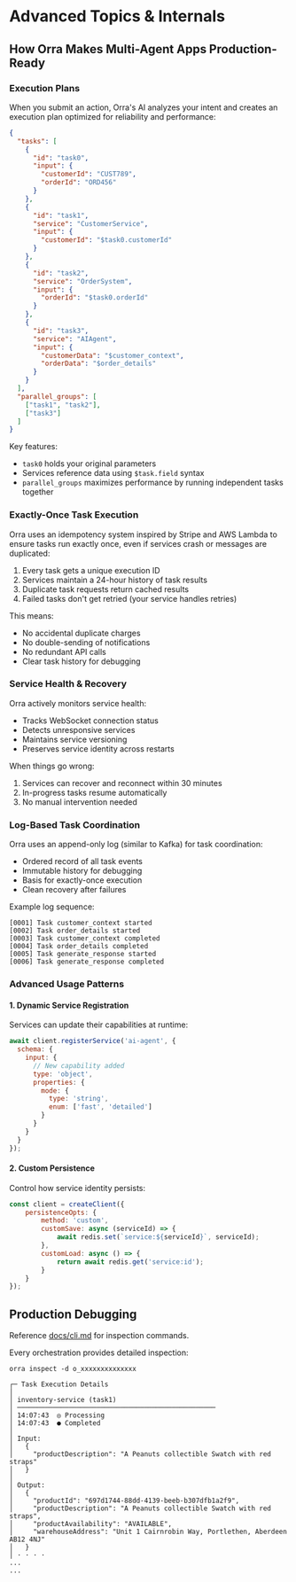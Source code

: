 # Advanced Topics & Internals

## How Orra Makes Multi-Agent Apps Production-Ready

### Execution Plans

When you submit an action, Orra's AI analyzes your intent and creates an execution plan optimized for reliability and performance:

```json
{
  "tasks": [
    {
      "id": "task0",
      "input": {
        "customerId": "CUST789",
        "orderId": "ORD456"
      }
    },
    {
      "id": "task1",
      "service": "CustomerService",
      "input": {
        "customerId": "$task0.customerId"
      }
    },
    {
      "id": "task2",
      "service": "OrderSystem",
      "input": {
        "orderId": "$task0.orderId"
      }
    },
    {
      "id": "task3",
      "service": "AIAgent",
      "input": {
        "customerData": "$customer_context",
        "orderData": "$order_details"
      }
    }
  ],
  "parallel_groups": [
    ["task1", "task2"],
    ["task3"]
  ]
}
```

Key features:
- `task0` holds your original parameters
- Services reference data using `$task.field` syntax
- `parallel_groups` maximizes performance by running independent tasks together

### Exactly-Once Task Execution

Orra uses an idempotency system inspired by Stripe and AWS Lambda to ensure tasks run exactly once, even if services crash or messages are duplicated:

1. Every task gets a unique execution ID
2. Services maintain a 24-hour history of task results
3. Duplicate task requests return cached results
4. Failed tasks don't get retried (your service handles retries)

This means:
- No accidental duplicate charges
- No double-sending of notifications
- No redundant API calls
- Clear task history for debugging

### Service Health & Recovery

Orra actively monitors service health:
- Tracks WebSocket connection status
- Detects unresponsive services
- Maintains service versioning
- Preserves service identity across restarts

When things go wrong:
1. Services can recover and reconnect within 30 minutes
2. In-progress tasks resume automatically
3. No manual intervention needed

### Log-Based Task Coordination

Orra uses an append-only log (similar to Kafka) for task coordination:
- Ordered record of all task events
- Immutable history for debugging
- Basis for exactly-once execution
- Clean recovery after failures

Example log sequence:
```
[0001] Task customer_context started
[0002] Task order_details started
[0003] Task customer_context completed
[0004] Task order_details completed
[0005] Task generate_response started
[0006] Task generate_response completed
```

### Advanced Usage Patterns

#### 1. Dynamic Service Registration

Services can update their capabilities at runtime:
```javascript
await client.registerService('ai-agent', {
  schema: {
    input: {
      // New capability added
      type: 'object',
      properties: {
        mode: { 
          type: 'string',
          enum: ['fast', 'detailed']
        }
      }
    }
  }
});
```

#### 2. Custom Persistence

Control how service identity persists:

```javascript
const client = createClient({
	persistenceOpts: {
		method: 'custom',
		customSave: async (serviceId) => {
			await redis.set(`service:${serviceId}`, serviceId);
		},
		customLoad: async () => {
			return await redis.get('service:id');
		}
	}
});
```

## Production Debugging

Reference [docs/cli.md](cli.md) for inspection commands.

Every orchestration provides detailed inspection:

```shell
orra inspect -d o_xxxxxxxxxxxxxx

┌─ Task Execution Details
│
│ inventory-service (task1)
│ ──────────────────────────────────────────────────
│ 14:07:43  ◎ Processing
│ 14:07:43  ● Completed
│
│ Input:
│   {
│     "productDescription": "A Peanuts collectible Swatch with red straps"
│   }
│
│ Output:
│   {
│     "productId": "697d1744-88dd-4139-beeb-b307dfb1a2f9",
│     "productDescription": "A Peanuts collectible Swatch with red straps",
│     "productAvailability": "AVAILABLE",
│     "warehouseAddress": "Unit 1 Cairnrobin Way, Portlethen, Aberdeen AB12 4NJ"
│   }
│ · · · ·
...
...
```

